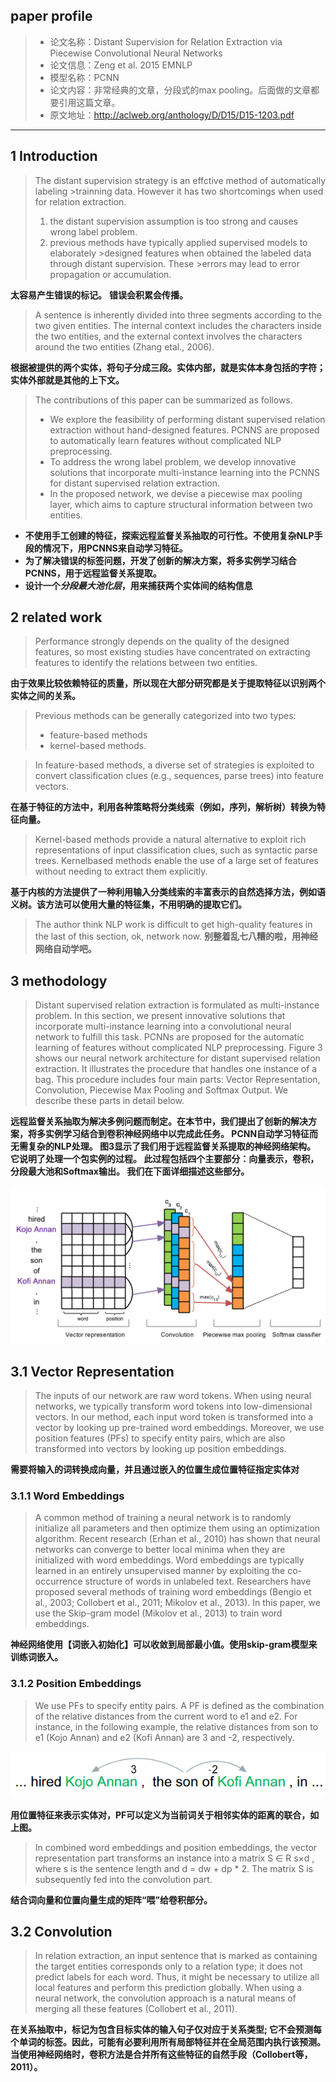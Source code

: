 ## paper profile
>- 论文名称：Distant Supervision for Relation Extraction via Piecewise Convolutional Neural Networks
>- 论文信息：Zeng et al. 2015 EMNLP
>- 模型名称：PCNN
>- 论文内容：非常经典的文章，分段式的max pooling。后面做的文章都要引用这篇文章。
>- 原文地址：http://aclweb.org/anthology/D/D15/D15-1203.pdf
___
## 1 Introduction  
>The distant supervision strategy is an effctive method of automatically labeling >trainning data. However it has two shortcomings when used for relation extraction.
>  1. the distant supervision assumption is too strong and causes wrong label problem.
>  2. previous methods have typically applied supervised models to elaborately >designed features when obtained the labeled data through distant supervision. These >errors may lead to error propagation or accumulation.  

  **太容易产生错误的标记。**
  **错误会积累会传播。**

>A sentence is inherently divided into three segments according to the two given entities. The internal context includes the characters inside
the two entities, and the external context involves the characters around the two entities (Zhang etal., 2006).

**根据被提供的两个实体，将句子分成三段。实体内部，就是实体本身包括的字符；实体外部就是其他的上下文。**

>The contributions of this paper can be summarized as follows.  
>  - We explore the feasibility of performing distant supervised relation extraction without hand-designed features. PCNNS are proposed to automatically learn features without complicated NLP preprocessing.
>  - To address the wrong label problem, we develop innovative solutions that incorporate multi-instance learning into the PCNNS for distant supervised relation extraction.
>  - In the proposed network, we devise a piecewise max pooling layer, which aims to capture structural information between two entities.

- **不使用手工创建的特征，探索远程监督关系抽取的可行性。不使用复杂NLP手段的情况下，用PCNNS来自动学习特征。**
- **为了解决错误的标签问题，开发了创新的解决方案，将多实例学习结合PCNNS，用于远程监督关系提取。**
- **设计一个*分段最大池化层*，用来捕获两个实体间的结构信息**

## 2  related work

>Performance strongly depends on the quality of the designed features, so most existing studies have concentrated on extracting features to identify the relations between two entities.

**由于效果比较依赖特征的质量，所以现在大部分研究都是关于提取特征以识别两个实体之间的关系。**

>Previous methods can be generally categorized into two types:
>  - feature-based methods
>  - kernel-based methods.

>In feature-based methods, a diverse set of strategies is exploited to convert classification clues (e.g., sequences, parse trees) into feature vectors.

**在基于特征的方法中，利用各种策略将分类线索（例如，序列，解析树）转换为特征向量。**

>Kernel-based methods provide a natural alternative to exploit rich representations of input classification clues, such as syntactic parse trees. Kernelbased methods enable the use of a large set of features without needing to extract them explicitly.

**基于内核的方法提供了一种利用输入分类线索的丰富表示的自然选择方法，例如语义树。该方法可以使用大量的特征集，不用明确的提取它们。**

>The author think NLP work is difficult to get high-quality features in the last of this section, ok, network now.
**别整着乱七八糟的啦，用神经网络自动学吧。**

## 3  methodology
>Distant supervised relation extraction is formulated as multi-instance problem. In this section, we present innovative solutions that incorporate multi-instance learning into a convolutional neural network to fulfill this task. PCNNs are proposed for the automatic learning of features without complicated NLP preprocessing. Figure 3 shows our neural network architecture for distant supervised relation extraction. It illustrates the procedure that handles one instance of a bag. This procedure includes four main parts: Vector Representation, Convolution, Piecewise Max Pooling and Softmax Output. We describe these parts in detail below.

**远程监督关系抽取为解决多例问题而制定。在本节中，我们提出了创新的解决方案，将多实例学习结合到卷积神经网络中以完成此任务。 PCNN自动学习特征而无需复杂的NLP处理。 图3显示了我们用于远程监督关系提取的神经网络架构。 它说明了处理一个包实例的过程。 此过程包括四个主要部分：向量表示，卷积，分段最大池和Softmax输出。 我们在下面详细描述这些部分。**

![算法框架图](img/paper_01_01.png)
## 3.1  Vector Representation

>The inputs of our network are raw word tokens. When using neural networks, we typically transform word tokens into low-dimensional vectors. In our method, each input word token is transformed into a vector by looking up pre-trained word embeddings. Moreover, we use position features (PFs) to specify entity pairs, which are also transformed into vectors by looking up position embeddings.

**需要将输入的词转换成向量，并且通过嵌入的位置生成位置特征指定实体对**

### 3.1.1 Word Embeddings
>A common method of training a neural network is to randomly initialize all parameters and then optimize them using an optimization algorithm. Recent research (Erhan et al., 2010) has shown that neural networks can converge to better local minima when they are initialized with word embeddings. Word embeddings are typically learned in an entirely unsupervised manner by exploiting the co-occurrence structure of words in unlabeled text. Researchers have proposed several methods of training word embeddings (Bengio et al., 2003; Collobert et al., 2011; Mikolov et al., 2013). In this paper, we use the Skip-gram model (Mikolov et al., 2013) to train word embeddings.

**神经网络使用【词嵌入初始化】可以收敛到局部最小值。使用skip-gram模型来训练词嵌入。**

### 3.1.2  Position Embeddings
>We use PFs to specify entity pairs. A PF is defined as the combination of the relative distances from the current word to e1 and e2. For instance, in the following example, the relative distances from son to e1 (Kojo Annan) and e2 (Kofi Annan) are 3 and -2, respectively.

![词位置](img/paper_01_positionEmbedding.png)

**用位置特征来表示实体对，PF可以定义为当前词关于相邻实体的距离的联合，如上图。**

>In combined word embeddings and position embeddings, the vector representation part transforms an instance into a matrix S ∈ R s×d , where s is the sentence length and d = dw + dp * 2. The matrix S is subsequently fed into the convolution part.

**结合词向量和位置向量生成的矩阵“喂”给卷积部分。**

## 3.2 Convolution

>In relation extraction, an input sentence that is marked as containing the target entities corresponds only to a relation type; it does not predict labels for each word. Thus, it might be necessary to utilize all local features and perform this prediction globally. When using a neural network, the convolution approach is a natural means of merging all these features (Collobert et al., 2011).

**在关系抽取中，标记为包含目标实体的输入句子仅对应于关系类型; 它不会预测每个单词的标签。因此，可能有必要利用所有局部特征并在全局范围内执行该预测。 当使用神经网络时，卷积方法是合并所有这些特征的自然手段（Collobert等，2011）。**
